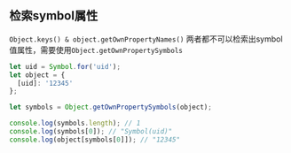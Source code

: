 
## 检索symbol属性
`Object.keys() & object.getOwnPropertyNames()` 两者都不可以检索出symbol值属性，需要使用`Object.getOwnPropertySymbols`

```js
let uid = Symbol.for('uid');
let object = {
  [uid]: '12345'
};

let symbols = Object.getOwnPropertySymbols(object);

console.log(symbols.length); // 1
console.log(symbols[0]); // "Symbol(uid)"
console.log(object[symbols[0]]); // "12345"
```